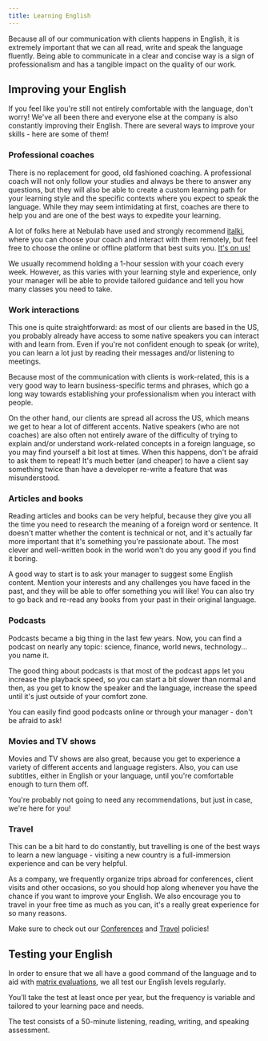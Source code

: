 ```yaml
---
title: Learning English
---
```


Because all of our communication with clients happens in English, it is extremely important that we
can all read, write and speak the language fluently. Being able to communicate in a clear and
concise way is a sign of professionalism and has a tangible impact on the quality of our work.

## Improving your English

If you feel like you're still not entirely comfortable with the language, don't worry! We've all
been there and everyone else at the company is also constantly improving their English. There are
several ways to improve your skills - here are some of them!

### Professional coaches

There is no replacement for good, old fashioned coaching. A professional coach will not only follow
your studies and always be there to answer any questions, but they will also be able to create a
custom learning path for your learning style and the specific contexts where you expect to speak the
language. While they may seem intimidating at first, coaches are there to help you and are one of
the best ways to expedite your learning.

A lot of folks here at Nebulab have used and strongly recommend [italki](https://www.italki.com/),
where you can choose your coach and interact with them remotely, but feel free to choose the online
or offline platform that best suits you. [It's on us!](/people-ops/benefits)

We usually recommend holding a 1-hour session with your coach every week. However, as this varies with
your learning style and experience, only your manager will be able to provide tailored guidance and
tell you how many classes you need to take.

### Work interactions

This one is quite straightforward: as most of our clients are based in the US, you probably already
have access to some native speakers you can interact with and learn from. Even if you're not
confident enough to speak (or write), you can learn a lot just by reading their messages and/or
listening to meetings.

Because most of the communication with clients is work-related, this is a very good way to learn
business-specific terms and phrases, which go a long way towards establishing your professionalism
when you interact with people.

On the other hand, our clients are spread all across the US, which means we get to hear a lot of
different accents. Native speakers (who are not coaches) are also often not entirely aware of the
difficulty of trying to explain and/or understand work-related concepts in a foreign language, so
you may find yourself a bit lost at times. When this happens, don't be afraid to ask them to repeat!
It's much better (and cheaper) to have a client say something twice than have a developer re-write a
feature that was misunderstood.

### Articles and books

Reading articles and books can be very helpful, because they give you all the time you need to
research the meaning of a foreign word or sentence. It doesn't matter whether the content is
technical or not, and it's actually far more important that it's something you're passionate about.
The most clever and well-written book in the world won't do you any good if you find it boring.

A good way to start is to ask your manager to suggest some English content. Mention your interests
and any challenges you have faced in the past, and they will be able to offer something you will
like! You can also try to go back and re-read any books from your past in their original language.

### Podcasts

Podcasts became a big thing in the last few years. Now, you can find a podcast on nearly any topic:
science, finance, world news, technology... you name it.

The good thing about podcasts is that most of the podcast apps let you increase the playback speed,
so you can start a bit slower than normal and then, as you get to know the speaker and the language,
increase the speed until it's just outside of your comfort zone.

You can easily find good podcasts online or through your manager - don't be afraid to ask!

### Movies and TV shows

Movies and TV shows are also great, because you get to experience a variety of different accents and
language registers. Also, you can use subtitles, either in English or your language, until you're
comfortable enough to turn them off.

You're probably not going to need any recommendations, but just in case, we're here for you!

### Travel

This can be a bit hard to do constantly, but travelling is one of the best ways to learn a new
language - visiting a new country is a full-immersion experience and can be very helpful.

As a company, we frequently organize trips abroad for conferences, client visits and other
occasions, so you should hop along whenever you have the chance if you want to improve your English.
We also encourage you to travel in your free time as much as you can, it's a really great experience
for so many reasons.

Make sure to check out our [Conferences](personal-growth/conferences) and [Travel](people-ops/travel-policy)
policies!

## Testing your English

In order to ensure that we all have a good command of the language and to aid with [matrix
evaluations](personal-growth/competency-matrix), we all test our English levels regularly.

You’ll take the test at least once per year, but the frequency is variable and tailored to your
learning pace and needs.

The test consists of a 50-minute listening, reading, writing, and speaking assessment.

